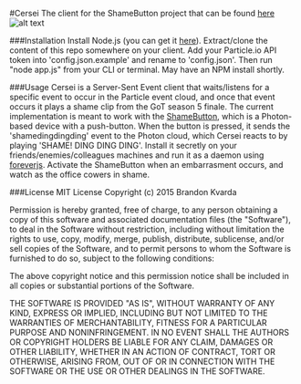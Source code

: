 #Cersei
The client for the ShameButton project that can be found [here]()
![alt text](http://www.slate.com/content/dam/slate/blogs/xx_factor/2015/06/15/game_of_thrones_has_been_criticized_for_its_portrayal_of_sexual_violence/cersei.jpg/_jcr_content/renditions/cq5dam.web.1280.1280.jpeg "Shame! DING DING DING!")

###Installation
Install Node.js (you can get it [here](https://nodejs.org/download/)). Extract/clone the content of this repo somewhere on your client. Add your Particle.io API token into 'config.json.example' and rename to 'config.json'. Then run "node app.js" from your CLI or terminal. May have an NPM install shortly. 

###Usage
Cersei is a Server-Sent Event client that waits/listens for a specific event to occur in the Particle event cloud, and once that event occurs it plays a shame clip from the GoT season 5 finale. The current implementation is meant to work with the [ShameButton](), which is a Photon-based device with a push-button. When the button is pressed, it sends the 'shamedingdingding' event to the Photon cloud, which Cersei reacts to by playing 'SHAME! DING DING DING'. Install it secretly on your friends/enemies/colleagues machines and run it as a daemon using [foreverjs](https://github.com/foreverjs/forever). Activate the ShameButton when an embarrasment occurs, and watch as the office cowers in shame. 

###License
MIT License
Copyright (c) 2015 Brandon Kvarda

Permission is hereby granted, free of charge, to any person obtaining a copy of this software and associated documentation files (the "Software"), to deal in the Software without restriction, including without limitation the rights to use, copy, modify, merge, publish, distribute, sublicense, and/or sell copies of the Software, and to permit persons to whom the Software is furnished to do so, subject to the following conditions:

The above copyright notice and this permission notice shall be included in all copies or substantial portions of the Software.

THE SOFTWARE IS PROVIDED "AS IS", WITHOUT WARRANTY OF ANY KIND, EXPRESS OR IMPLIED, INCLUDING BUT NOT LIMITED TO THE WARRANTIES OF MERCHANTABILITY, FITNESS FOR A PARTICULAR PURPOSE AND NONINFRINGEMENT. IN NO EVENT SHALL THE AUTHORS OR COPYRIGHT HOLDERS BE LIABLE FOR ANY CLAIM, DAMAGES OR OTHER LIABILITY, WHETHER IN AN ACTION OF CONTRACT, TORT OR OTHERWISE, ARISING FROM, OUT OF OR IN CONNECTION WITH THE SOFTWARE OR THE USE OR OTHER DEALINGS IN THE SOFTWARE.